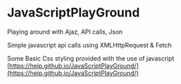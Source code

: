 # JavaScriptPlayGround
Playing around with Ajaz, API calls, Json

Simple javascript api calls using XMLHttpRequest & Fetch

Some Basic Css styling provided with the use of javascript
[https://heip.github.io/JavaScriptPlayGround/](https://heip.github.io/JavaScriptPlayGround/)
